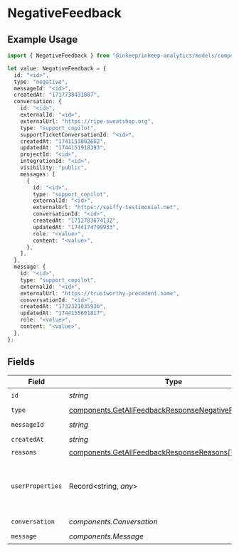 # NegativeFeedback

## Example Usage

```typescript
import { NegativeFeedback } from "@inkeep/inkeep-analytics/models/components";

let value: NegativeFeedback = {
  id: "<id>",
  type: "negative",
  messageId: "<id>",
  createdAt: "1717738431887",
  conversation: {
    id: "<id>",
    externalId: "<id>",
    externalUrl: "https://ripe-sweatshop.org",
    type: "support_copilot",
    supportTicketConversationId: "<id>",
    createdAt: "1741153802682",
    updatedAt: "1744151918393",
    projectId: "<id>",
    integrationId: "<id>",
    visibility: "public",
    messages: [
      {
        id: "<id>",
        type: "support_copilot",
        externalId: "<id>",
        externalUrl: "https://spiffy-testimonial.net",
        conversationId: "<id>",
        createdAt: "1712783674132",
        updatedAt: "1744174799933",
        role: "<value>",
        content: "<value>",
      },
    ],
  },
  message: {
    id: "<id>",
    type: "support_copilot",
    externalId: "<id>",
    externalUrl: "https://trustworthy-precedent.name",
    conversationId: "<id>",
    createdAt: "1732321035936",
    updatedAt: "1744155601817",
    role: "<value>",
    content: "<value>",
  },
};
```

## Fields

| Field                                                                                                                          | Type                                                                                                                           | Required                                                                                                                       | Description                                                                                                                    |
| ------------------------------------------------------------------------------------------------------------------------------ | ------------------------------------------------------------------------------------------------------------------------------ | ------------------------------------------------------------------------------------------------------------------------------ | ------------------------------------------------------------------------------------------------------------------------------ |
| `id`                                                                                                                           | *string*                                                                                                                       | :heavy_check_mark:                                                                                                             | N/A                                                                                                                            |
| `type`                                                                                                                         | [components.GetAllFeedbackResponseNegativeFeedbackType](../../models/components/getallfeedbackresponsenegativefeedbacktype.md) | :heavy_check_mark:                                                                                                             | N/A                                                                                                                            |
| `messageId`                                                                                                                    | *string*                                                                                                                       | :heavy_check_mark:                                                                                                             | N/A                                                                                                                            |
| `createdAt`                                                                                                                    | *string*                                                                                                                       | :heavy_check_mark:                                                                                                             | N/A                                                                                                                            |
| `reasons`                                                                                                                      | [components.GetAllFeedbackResponseReasons](../../models/components/getallfeedbackresponsereasons.md)[]                         | :heavy_minus_sign:                                                                                                             | N/A                                                                                                                            |
| `userProperties`                                                                                                               | Record<string, *any*>                                                                                                          | :heavy_minus_sign:                                                                                                             | A customizable collection of custom properties or attributes.                                                                  |
| `conversation`                                                                                                                 | *components.Conversation*                                                                                                      | :heavy_check_mark:                                                                                                             | N/A                                                                                                                            |
| `message`                                                                                                                      | *components.Message*                                                                                                           | :heavy_check_mark:                                                                                                             | N/A                                                                                                                            |